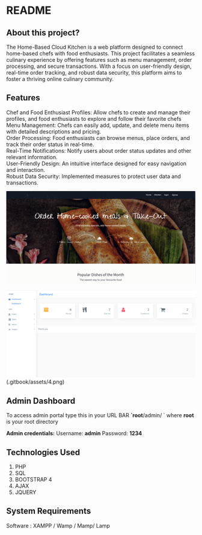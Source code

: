 # README

## About this project?

The Home-Based Cloud Kitchen is a web platform designed to connect home-based chefs with food enthusiasts. This project facilitates a seamless culinary experience by offering features such as menu management, order processing, and secure transactions. With a focus on user-friendly design, real-time order tracking, and robust data security, this platform aims to foster a thriving online culinary community.

## Features

Chef and Food Enthusiast Profiles: Allow chefs to create and manage their profiles, and food enthusiasts to explore and follow their favorite chefs  
Menu Management: Chefs can easily add, update, and delete menu items with detailed descriptions and pricing.  
Order Processing: Food enthusiasts can browse menus, place orders, and track their order status in real-time.  
Real-Time Notifications: Notify users about order status updates and other relevant information.  
User-Friendly Design: An intuitive interface designed for easy navigation and interaction.  
Robust Data Security: Implemented measures to protect user data and transactions.

![Front view](.gitbook/assets/3.png)

![Backend view](.gitbook/assets/5.png)
(.gitbook/assets/4.png)


## Admin Dashboard

To access admin portal type this in your URL BAR **\`root**/admin/ \`  where **root** is your root directory

 **Admin credentials:** Username: **admin** Password: **1234**

## Technologies Used

1. PHP
2. SQL
3. BOOTSTRAP 4
4. AJAX
5. JQUERY

## System Requirements

Software : XAMPP / Wamp / Mamp/ Lamp 



